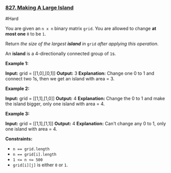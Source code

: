 ### [827. Making A Large Island](https://leetcode.com/problems/making-a-large-island/)

#Hard

You are given an `n x n` binary matrix `grid`. You are allowed to change **at most one** `0` to be `1`.

Return _the size of the largest **island** in_ `grid` _after applying this operation_.

An **island** is a 4-directionally connected group of `1`s.

**Example 1:**

**Input:** grid = \[\[1,0\],\[0,1\]\]
**Output:** 3
**Explanation:** Change one 0 to 1 and connect two 1s, then we get an island with area = 3.

**Example 2:**

**Input:** grid = \[\[1,1\],\[1,0\]\]
**Output:** 4
**Explanation:** Change the 0 to 1 and make the island bigger, only one island with area = 4.

**Example 3:**

**Input:** grid = \[\[1,1\],\[1,1\]\]
**Output:** 4
**Explanation:** Can't change any 0 to 1, only one island with area = 4.

**Constraints:**

- `n == grid.length`
- `n == grid[i].length`
- `1 <= n <= 500`
- `grid[i][j]` is either `0` or `1`.
